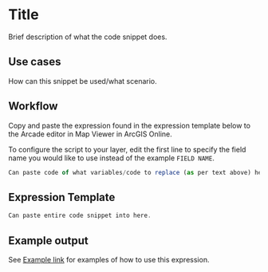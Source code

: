 # Title
Brief description of what the code snippet does.

## Use cases
How can this snippet be used/what scenario.

## Workflow
Copy and paste the expression found in the expression template below to the Arcade editor in Map Viewer in ArcGIS Online.

To configure the script to your layer, edit the first line to specify the field name you would like to use instead of the example `FIELD NAME`.

```js
Can paste code of what variables/code to replace (as per text above) here.
```

## Expression Template
```js
Can paste entire code snippet into here.
```

## Example output
See [Example link](https://bcgov03.maps.arcgis.com/home/item.html?id=7f4a9ac5cac847c6a3c84eace8f2f998) for examples of how to use this expression.

<!--(![Example image](./images/photo-video-popup.png))-->
